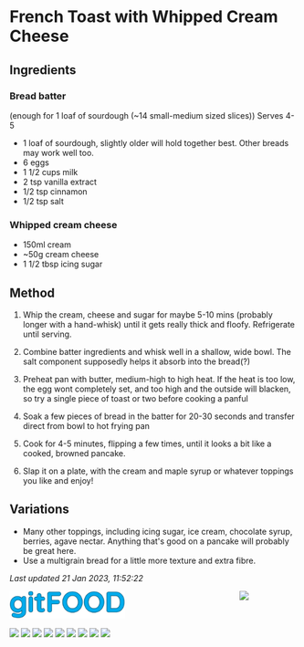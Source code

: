 # French Toast with Whipped Cream Cheese

## Ingredients

### Bread batter 

(enough for 1 loaf of sourdough (~14 small-medium sized slices))
Serves 4-5

- 1 loaf of sourdough, slightly older will hold together best. Other breads may work well too.
- 6 eggs
- 1 1/2 cups milk
- 2 tsp vanilla extract
- 1/2 tsp cinnamon
- 1/2 tsp salt

### Whipped cream cheese 

- 150ml cream
- ~50g cream cheese
- 1 1/2 tbsp icing sugar

## Method

1. Whip the cream, cheese and sugar for maybe 5-10 mins (probably longer with a hand-whisk) until it gets really thick and floofy. Refrigerate until serving.

2. Combine batter ingredients and whisk well in a shallow, wide bowl. The salt component supposedly helps it absorb into the bread(?)

3. Preheat pan with butter, medium-high to high heat. If the heat is too low, the egg wont completely set, and too high and the outside will blacken, so try a single piece of toast or two before cooking a panful

4. Soak a few pieces of bread in the batter for 20-30 seconds and transfer direct from bowl to hot frying pan

5. Cook for 4-5 minutes, flipping a few times, until it looks a bit like a cooked, browned pancake.

6. Slap it on a plate, with the cream and maple syrup or whatever toppings you like and enjoy!

## Variations

- Many other toppings, including icing sugar, ice cream, chocolate syrup, berries, agave nectar. Anything that's good on a pancake will probably be great here.
- Use a multigrain bread for a little more texture and extra fibre.

*Last updated 21 Jan 2023, 11:52:22*


<img src="../images/logo_sm.png" width="40%" />

<img src="https://profile-counter.glitch.me/gitfood_frenchtoastwhippedcreamcheese/count.svg" width="20%" align="right" />

<img src="https://img.shields.io/badge/tag-dessert-blue.svg" /> <img src="https://img.shields.io/badge/tag-breakfast-blue.svg" /> <img src="https://img.shields.io/badge/tag-dairy-blue.svg" /> <img src="https://img.shields.io/badge/tag-messy-blue.svg" /> <img src="https://img.shields.io/badge/tag-fried-blue.svg" /> <img src="https://img.shields.io/badge/tag-large_quantity-blue.svg" /> <img src="https://img.shields.io/badge/tag-amazing-blue.svg" /> <img src="https://img.shields.io/badge/tag-mine-blue.svg" /> <img src="https://img.shields.io/badge/tag-vegetarian-blue.svg" /> 